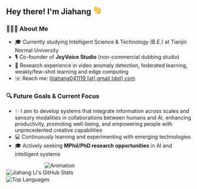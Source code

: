 <h2>Hey there! I'm Jiahang <img src="https://raw.githubusercontent.com/devSouvik/devSouvik/master/Hi.gif" width="25"></h2>


<h3>👨🏻‍💻 About Me</h3>

- 🎓 Currently studying Intelligent Science & Technology (B.E.) at Tianjin Normal University  
- 🎙️ Co-founder of **JoyVoice Studio** (non-commercial dubbing studio)  
- 🎨 Research experience in video anomaly detection, federated learning, weakly/few-shot learning and edge computing
- ✉️ Reach me: <a href="mailto:lijiahang041119@gmail.com">lijiahang041119 [at] gmail [dot] com</a>  
<!-- 🌐 Personal website: <a href="https://rekkles2.github.io">rekkles2.github.io</a> -->


<h3>🔍 Future Goals & Current Focus</h3>

- ✨ I aim to develop systems that integrate information across scales and sensory modalities in collaborations between humans and AI, enhancing productivity, promoting well-being, and empowering people with unprecedented creative capabilities
- 💻 Continuously learning and experimenting with emerging technologies  
- 🎓 Actively seeking **MPhil/PhD research opportunities** in AI and intelligent systems  
<img align="right" alt="Animation" src="https://github.com/devSouvik/devSouvik/blob/master/gif4.gif?raw=true" width="400"/>
<br>

<img align="center" src="https://github-readme-stats.vercel.app/api?username=rekkles2&show_icons=true&line_height=20&title_color=7A7ADB&icon_color=2234AE&text_color=D3D3D3&bg_color=0,000000,130F40" alt="Jiahang Li's GitHub Stats">

<br>

<img align="center" src="https://github-readme-stats.vercel.app/api/top-langs/?username=rekkles2&layout=compact&title_color=7A7ADB&text_color=D3D3D3&bg_color=0,000000,130F40" alt="Top Languages">

